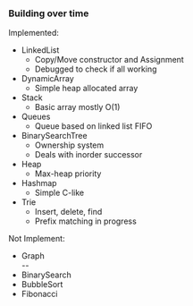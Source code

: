 ### Building over time

Implemented:  
- LinkedList  
  - Copy/Move constructor and Assignment
  - Debugged to check if all working
- DynamicArray  
  - Simple heap allocated array
- Stack
  - Basic array mostly O(1)
- Queues
  - Queue based on linked list FIFO
- BinarySearchTree
  - Ownership system
  - Deals with inorder successor
- Heap
  - Max-heap priority
- Hashmap
  - Simple C-like
- Trie 
  - Insert, delete, find
  - Prefix matching in progress

Not Implement:  
- Graph   
--
- BinarySearch  
- BubbleSort  
- Fibonacci
